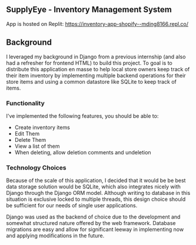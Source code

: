 ## SupplyEye - Inventory Management System

App is hosted on Replit: https://inventory-app-shopify--mding8166.repl.co/

## Background

I leveraged my background in Django from a previous internship (and also had a refresher for frontend HTML) to build this project. To goal is to distribute this application en masse to help local store owners keep track of their item inventory by implementing multiple backend operations for their store items and using a common datastore like SQLite to keep track of items.

### Functionality

I've implemented the following features, you should be able to:
* Create inventory items
* Edit Them
* Delete Them
* View a list of them
* When deleting, allow deletion comments and undeletion

### Technology Choices

Because of the scale of this application, I decided that it would be be best data storage solution would be SQLite, which also integrates nicely with Django through the Django ORM model. Although writing to database in this situation is exclusive locked to multiple threads, this design choice should be sufficient for our needs of single user applications.

Django was used as the backend of choice due to the development and somewhat structured nature offered by the web framework. Database migrations are easy and allow for significant leeway in implementing now and applying modifications in the future.
